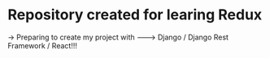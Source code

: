 # Repository created for learing Redux

-> Preparing to create my project with ---> Django / Django Rest Framework / React!!!
